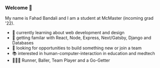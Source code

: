 ### Welcome 👋

My name is Fahad Bandali and I am a student at McMaster (incoming grad '22).
- 🌱 currently learning about web development and design
- 🔭 getting familar with React, Node, Express, Next/Gatsby, Django and Databases
- 👀 looking for opportunities to build something new or join a team 
- 📚 interested in human-computer-interaction in education and medtech
- 🧗🏾‍♂️ Runner, Baller, Team Player and a Go-Getter 
<!--
**fahadbandali/fahadbandali** is a ✨ _special_ ✨ repository because its `README.md` (this file) appears on your GitHub profile.

Here are some ideas to get you started:

- 🔭 I’m currently working on ...
- 🌱 I’m currently learning ...
- 👯 I’m looking to collaborate on ...
- 🤔 I’m looking for help with ...
- 💬 Ask me about ...
- 📫 How to reach me: ...
- 😄 Pronouns: ...
- ⚡ Fun fact: ...
-->
